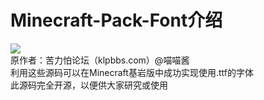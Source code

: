 # Minecraft-Pack-Font介绍
![](https://img.shields.io/badge/版本-V1.0.0-skyblue.svg)<br>
原作者：苦力怕论坛（klpbbs.com）@喵喵酱<br>
利用这些源码可以在Minecraft基岩版中成功实现使用.ttf的字体<br>
此源码完全开源，以便供大家研究或使用<br>
